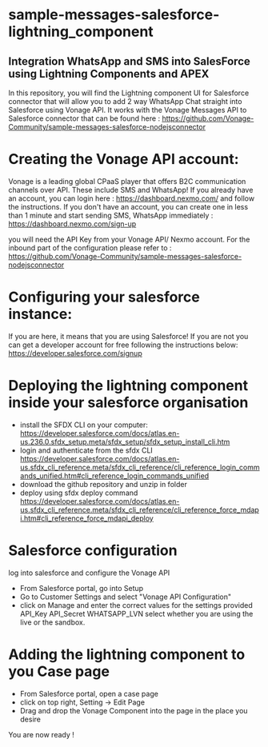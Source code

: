 # sample-messages-salesforce-lightning_component

## Integration WhatsApp and SMS into SalesForce using Lightning Components and APEX
In this repository, you will find the Lightning component UI for Salesforce connector that will allow you to add 2 way WhatsApp Chat straight into Salesforce using Vonage API. It works with the Vonage Messages API to Salesforce connector that can be found here : 
https://github.com/Vonage-Community/sample-messages-salesforce-nodejsconnector

# Creating the Vonage API account:
Vonage is a leading global CPaaS player that offers B2C communication channels over API. These include SMS and WhatsApp! If you already have an account, you can login here : https://dashboard.nexmo.com/ and follow the instructions. If you don't have an account, you can create one in less than 1 minute and start sending SMS, WhatsApp immediately : https://dashboard.nexmo.com/sign-up

you will need the API Key from your Vonage API/ Nexmo account.
For the inbound part of the configuration please refer to :
https://github.com/Vonage-Community/sample-messages-salesforce-nodejsconnector

# Configuring your salesforce instance:
If you are here, it means that you are using Salesforce! If you are not you can get a developer account for free following the instructions below:
https://developer.salesforce.com/signup

# Deploying the lightning component inside your salesforce organisation

- install the SFDX CLI on your computer:
https://developer.salesforce.com/docs/atlas.en-us.236.0.sfdx_setup.meta/sfdx_setup/sfdx_setup_install_cli.htm
- login and authenticate from the sfdx CLI
https://developer.salesforce.com/docs/atlas.en-us.sfdx_cli_reference.meta/sfdx_cli_reference/cli_reference_login_commands_unified.htm#cli_reference_login_commands_unified
- download the github repository and unzip in folder
- deploy using sfdx deploy command
https://developer.salesforce.com/docs/atlas.en-us.sfdx_cli_reference.meta/sfdx_cli_reference/cli_reference_force_mdapi.htm#cli_reference_force_mdapi_deploy

# Salesforce configuration 
log into salesforce and configure the Vonage API 
- From Salesforce portal, go into Setup
- Go to Customer Settings and select "Vonage API Configuration"
- click on Manage and enter the correct values for the settings provided 
API_Key
API_Secret
WHATSAPP_LVN
select whether you are using the live or the sandbox.

# Adding the lightning component to you Case page 

- From Salesforce portal, open a case page
- click on top right, Setting -> Edit Page
- Drag and drop the Vonage Component into the page in the place you desire

You are now ready ! 
